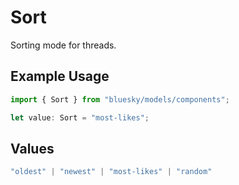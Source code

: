 # Sort

Sorting mode for threads.

## Example Usage

```typescript
import { Sort } from "bluesky/models/components";

let value: Sort = "most-likes";
```

## Values

```typescript
"oldest" | "newest" | "most-likes" | "random"
```